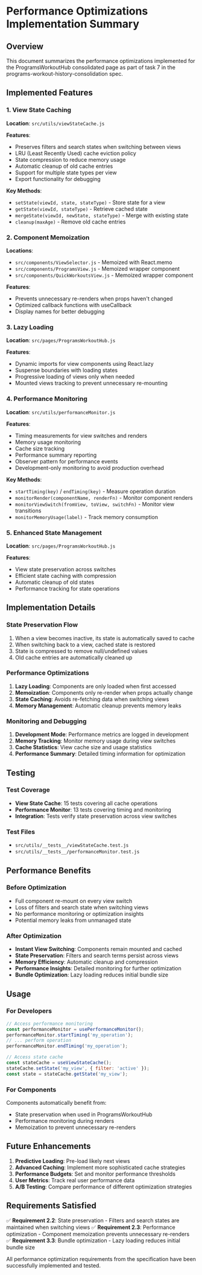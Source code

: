 # Performance Optimizations Implementation Summary

## Overview

This document summarizes the performance optimizations implemented for the ProgramsWorkoutHub consolidated page as part of task 7 in the programs-workout-history-consolidation spec.

## Implemented Features

### 1. View State Caching

**Location**: `src/utils/viewStateCache.js`

**Features**:
- Preserves filters and search states when switching between views
- LRU (Least Recently Used) cache eviction policy
- State compression to reduce memory usage
- Automatic cleanup of old cache entries
- Support for multiple state types per view
- Export functionality for debugging

**Key Methods**:
- `setState(viewId, state, stateType)` - Store state for a view
- `getState(viewId, stateType)` - Retrieve cached state
- `mergeState(viewId, newState, stateType)` - Merge with existing state
- `cleanup(maxAge)` - Remove old cache entries

### 2. Component Memoization

**Locations**: 
- `src/components/ViewSelector.js` - Memoized with React.memo
- `src/components/ProgramsView.js` - Memoized wrapper component
- `src/components/QuickWorkoutsView.js` - Memoized wrapper component

**Features**:
- Prevents unnecessary re-renders when props haven't changed
- Optimized callback functions with useCallback
- Display names for better debugging

### 3. Lazy Loading

**Location**: `src/pages/ProgramsWorkoutHub.js`

**Features**:
- Dynamic imports for view components using React.lazy
- Suspense boundaries with loading states
- Progressive loading of views only when needed
- Mounted views tracking to prevent unnecessary re-mounting

### 4. Performance Monitoring

**Location**: `src/utils/performanceMonitor.js`

**Features**:
- Timing measurements for view switches and renders
- Memory usage monitoring
- Cache size tracking
- Performance summary reporting
- Observer pattern for performance events
- Development-only monitoring to avoid production overhead

**Key Methods**:
- `startTiming(key)` / `endTiming(key)` - Measure operation duration
- `monitorRender(componentName, renderFn)` - Monitor component renders
- `monitorViewSwitch(fromView, toView, switchFn)` - Monitor view transitions
- `monitorMemoryUsage(label)` - Track memory consumption

### 5. Enhanced State Management

**Location**: `src/pages/ProgramsWorkoutHub.js`

**Features**:
- View state preservation across switches
- Efficient state caching with compression
- Automatic cleanup of old states
- Performance tracking for state operations

## Implementation Details

### State Preservation Flow

1. When a view becomes inactive, its state is automatically saved to cache
2. When switching back to a view, cached state is restored
3. State is compressed to remove null/undefined values
4. Old cache entries are automatically cleaned up

### Performance Optimizations

1. **Lazy Loading**: Components are only loaded when first accessed
2. **Memoization**: Components only re-render when props actually change
3. **State Caching**: Avoids re-fetching data when switching views
4. **Memory Management**: Automatic cleanup prevents memory leaks

### Monitoring and Debugging

1. **Development Mode**: Performance metrics are logged in development
2. **Memory Tracking**: Monitor memory usage during view switches
3. **Cache Statistics**: View cache size and usage statistics
4. **Performance Summary**: Detailed timing information for optimization

## Testing

### Test Coverage

- **View State Cache**: 15 tests covering all cache operations
- **Performance Monitor**: 13 tests covering timing and monitoring
- **Integration**: Tests verify state preservation across view switches

### Test Files

- `src/utils/__tests__/viewStateCache.test.js`
- `src/utils/__tests__/performanceMonitor.test.js`

## Performance Benefits

### Before Optimization

- Full component re-mount on every view switch
- Loss of filters and search state when switching views
- No performance monitoring or optimization insights
- Potential memory leaks from unmanaged state

### After Optimization

- **Instant View Switching**: Components remain mounted and cached
- **State Preservation**: Filters and search terms persist across views
- **Memory Efficiency**: Automatic cleanup and compression
- **Performance Insights**: Detailed monitoring for further optimization
- **Bundle Optimization**: Lazy loading reduces initial bundle size

## Usage

### For Developers

```javascript
// Access performance monitoring
const performanceMonitor = usePerformanceMonitor();
performanceMonitor.startTiming('my_operation');
// ... perform operation
performanceMonitor.endTiming('my_operation');

// Access state cache
const stateCache = useViewStateCache();
stateCache.setState('my_view', { filter: 'active' });
const state = stateCache.getState('my_view');
```

### For Components

Components automatically benefit from:
- State preservation when used in ProgramsWorkoutHub
- Performance monitoring during renders
- Memoization to prevent unnecessary re-renders

## Future Enhancements

1. **Predictive Loading**: Pre-load likely next views
2. **Advanced Caching**: Implement more sophisticated cache strategies
3. **Performance Budgets**: Set and monitor performance thresholds
4. **User Metrics**: Track real user performance data
5. **A/B Testing**: Compare performance of different optimization strategies

## Requirements Satisfied

✅ **Requirement 2.2**: State preservation - Filters and search states are maintained when switching views
✅ **Requirement 2.3**: Performance optimization - Component memoization prevents unnecessary re-renders  
✅ **Requirement 3.3**: Bundle optimization - Lazy loading reduces initial bundle size

All performance optimization requirements from the specification have been successfully implemented and tested.